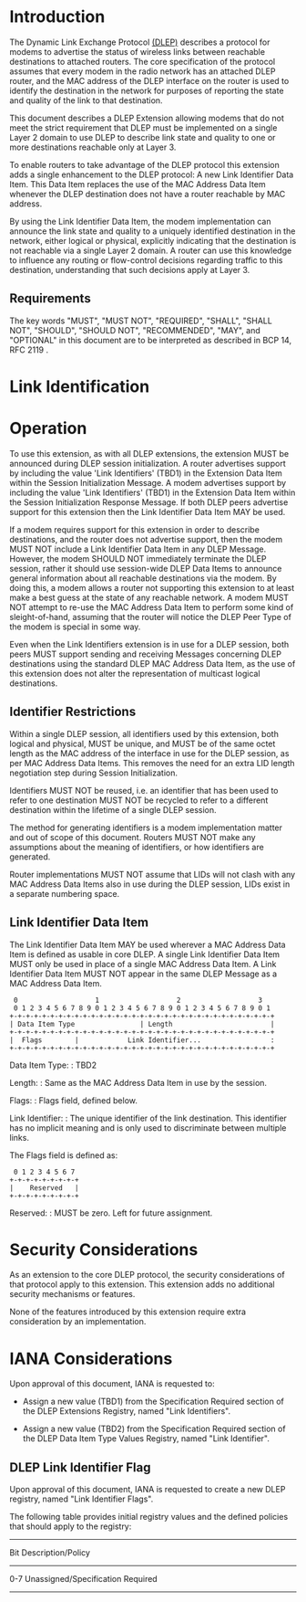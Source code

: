 # Introduction

The Dynamic Link Exchange Protocol [(DLEP)](#RFC8175) describes a
protocol for modems to advertise the status of wireless links between reachable
destinations to attached routers. The core specification of the protocol assumes
that every modem in the radio network has an attached DLEP router, and the MAC
address of the DLEP interface on the router is used to identify the destination
in the network for purposes of reporting the state and quality of the link to
that destination.

This document describes a DLEP Extension allowing modems that do not
meet the strict requirement that DLEP must be implemented on a single
Layer 2 domain to use DLEP to describe link state and quality to one or
more destinations reachable only at Layer 3.

To enable routers to take advantage of the DLEP protocol this extension
adds a single enhancement to the DLEP protocol: A new Link Identifier
Data Item. This Data Item replaces the use of the MAC Address Data Item whenever
the DLEP destination does not have a router reachable by MAC address.

By using the Link Identifier Data Item, the modem implementation can
announce the link state and quality to a uniquely identified
destination in the network, either logical or physical, explicitly
indicating that the destination is not reachable via a single Layer 2
domain. A router can use this knowledge to influence any routing or
flow-control decisions regarding traffic to this destination,
understanding that such decisions apply at Layer 3.

## Requirements

The key words "MUST", "MUST NOT", "REQUIRED", "SHALL", "SHALL NOT", "SHOULD", 
"SHOULD NOT", "RECOMMENDED", "MAY", and "OPTIONAL" in this document are to be 
interpreted as described in BCP 14, RFC 2119 [](#RFC2119).

# Link Identification



# Operation

To use this extension, as with all DLEP extensions, the extension MUST
be announced during DLEP session initialization. A router advertises
support by including the value 'Link Identifiers' (TBD1) in the
Extension Data Item within the Session Initialization Message. A modem
advertises support by including the value 'Link Identifiers' (TBD1) in
the Extension Data Item within the Session Initialization Response
Message. If both DLEP peers advertise support for this extension then
the Link Identifier Data Item MAY be used.

If a modem requires support for this extension in order to describe
destinations, and the router does not advertise support, then the modem
MUST NOT include a Link Identifier Data Item in any DLEP Message.
However, the modem SHOULD NOT immediately terminate the DLEP session,
rather it should use session-wide DLEP Data Items to announce general
information about all reachable destinations via the modem. By doing
this, a modem allows a router not supporting this extension to at least
make a best guess at the state of any reachable network. A modem MUST
NOT attempt to re-use the MAC Address Data Item to perform some kind of
sleight-of-hand, assuming that the router will notice the DLEP Peer Type
of the modem is special in some way.

Even when the Link Identifiers extension is in use for a DLEP session, both
peers MUST support sending and receiving Messages concerning DLEP destinations
using the standard DLEP MAC Address Data Item, as the use of this extension does
not alter the representation of multicast logical destinations.

## Identifier Restrictions

Within a single DLEP session, all identifiers used by this extension, both
logical and physical, MUST be unique, and MUST be of the same octet length as
the MAC address of the interface in use for the DLEP session, as per MAC Address
Data Items. This removes the need for an extra LID length negotiation step
during Session Initialization.

Identifiers MUST NOT be reused, i.e. an identifier that has
been used to refer to one destination MUST NOT be recycled to refer to a
different destination within the lifetime of a single DLEP session.

The method for generating identifiers is a modem implementation matter
and out of scope of this document. Routers MUST NOT make any
assumptions about the meaning of identifiers, or how identifiers are generated.

Router implementations MUST NOT assume that LIDs will not clash with any MAC
Address Data Items also in use during the DLEP session, LIDs exist in a separate
numbering space.

## Link Identifier Data Item

The Link Identifier Data Item MAY be used wherever a MAC Address Data
Item is defined as usable in core DLEP. A single Link Identifier Data
Item MUST only be used in place of a single MAC Address Data Item. A
Link Identifier Data Item MUST NOT appear in the same DLEP Message as a
MAC Address Data Item.

     0                   1                   2                   3
     0 1 2 3 4 5 6 7 8 9 0 1 2 3 4 5 6 7 8 9 0 1 2 3 4 5 6 7 8 9 0 1
    +-+-+-+-+-+-+-+-+-+-+-+-+-+-+-+-+-+-+-+-+-+-+-+-+-+-+-+-+-+-+-+-+
    | Data Item Type                | Length                        |
    +-+-+-+-+-+-+-+-+-+-+-+-+-+-+-+-+-+-+-+-+-+-+-+-+-+-+-+-+-+-+-+-+
    |  Flags        |            Link Identifier...                 :
    +-+-+-+-+-+-+-+-+-+-+-+-+-+-+-+-+-+-+-+-+-+-+-+-+-+-+-+-+-+-+-+-+
    

Data Item Type:
:    TBD2

Length:
:    Same as the MAC Address Data Item in use by the session.

Flags:
:    Flags field, defined below.

Link Identifier:
:    The unique identifier of the link destination.  This identifier
     has no implicit meaning and is only used to discriminate between multiple links.

The Flags field is defined as:

     0 1 2 3 4 5 6 7 
    +-+-+-+-+-+-+-+-+
    |    Reserved   |
    +-+-+-+-+-+-+-+-+

Reserved:
:    MUST be zero.  Left for future assignment.


# Security Considerations

As an extension to the core DLEP protocol, the security considerations of that 
protocol apply to this extension.  This extension adds no additional security 
mechanisms or features.

None of the features introduced by this extension require extra consideration
by an implementation.

# IANA Considerations

Upon approval of this document, IANA is requested to:

* Assign a new value (TBD1) from the Specification Required section of the
  DLEP Extensions Registry, named "Link Identifiers".
  
* Assign a new value (TBD2) from the Specification Required section of the
  DLEP Data Item Type Values Registry, named "Link Identifier".
 
##  DLEP Link Identifier Flag

Upon approval of this document, IANA is requested to create a new DLEP
registry, named "Link Identifier Flags".

The following table provides initial registry values and the
[](#RFC5226) defined policies that should apply to the registry:

---------------------------------------------
Bit         Description/Policy
----------- ---------------------------------
0-7         Unassigned/Specification Required

---------------------------------------------
